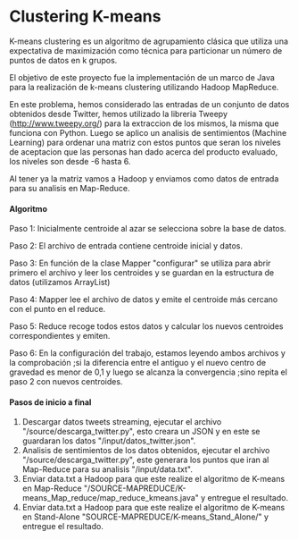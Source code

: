 # Clustering K-means 
K-means clustering es un algoritmo de agrupamiento clásica que utiliza una expectativa de maximización como técnica para particionar un número de puntos de datos en k grupos.

El objetivo de este proyecto fue la implementación de un marco de Java para la realización de k-means clustering utilizando Hadoop MapReduce.

En este problema, hemos considerado las entradas de un conjunto de datos obtenidos desde Twitter, hemos utilizado la libreria Tweepy (http://www.tweepy.org/) para la extraccion de los mismos,
la misma que funciona con Python.
Luego se aplico un analisis de sentimientos (Machine Learning) para ordenar una matriz con estos puntos que seran los niveles de 
aceptacion que las personas han dado acerca del producto evaluado, los niveles son desde -6 hasta 6.

Al tener ya la matriz vamos a Hadoop y enviamos como datos de entrada para su analisis en Map-Reduce.

#### Algoritmo

Paso 1: Inicialmente centroide al azar se selecciona sobre la base de datos.

Paso 2: El archivo de entrada contiene centroide inicial y datos.

Paso 3: En función de la clase Mapper "configurar" se utiliza para abrir primero el archivo y leer los centroides y se guardan en la estructura de datos (utilizamos ArrayList)

Paso 4: Mapper lee el archivo de datos y emite el centroide más cercano con el punto en el reduce.

Paso 5: Reduce recoge todos estos datos y calcular los nuevos centroides correspondientes y emiten.

Paso 6: En la configuración del trabajo, estamos leyendo ambos archivos y la comprobación ;si la diferencia entre el antiguo y el nuevo centro de gravedad es menor de 0,1 y luego
se alcanza la convergencia ;sino repita el paso 2 con nuevos centroides.

#### Pasos de inicio a final

1. Descargar datos tweets streaming, ejecutar el archivo "/source/descarga_twitter.py", esto creara un JSON y en este se guardaran los datos "/input/datos_twitter.json".
2. Analisis de sentimientos de los datos obtenidos, ejecutar el archivo "/source/descarga_twitter.py", este generara los puntos que iran al Map-Reduce para su analisis "/input/data.txt".
3. Enviar data.txt a Hadoop para que este realize el algoritmo de K-means en Map-Reduce "/SOURCE-MAPREDUCE/K-means_Map_reduce/map_reduce_kmeans.java" y entregue el resultado.
4. Enviar data.txt a Hadoop para que este realize el algoritmo de K-means en Stand-Alone "SOURCE-MAPREDUCE/K-means_Stand_Alone/" y entregue el resultado.

